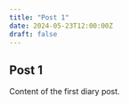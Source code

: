 ```yaml
---
title: "Post 1"
date: 2024-05-23T12:00:00Z
draft: false
---
```


## Post 1
Content of the first diary post.
